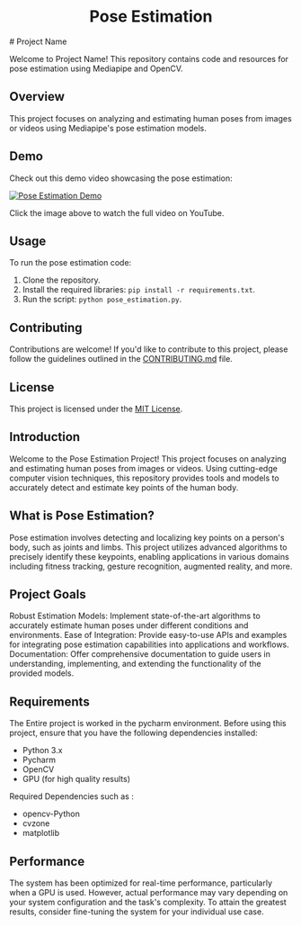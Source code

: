 
<h1 align="center" id="title">Pose Estimation</h1>
# Project Name

Welcome to Project Name! This repository contains code and resources for pose estimation using Mediapipe and OpenCV.

## Overview

This project focuses on analyzing and estimating human poses from images or videos using Mediapipe's pose estimation models.

## Demo

Check out this demo video showcasing the pose estimation:

[![Pose Estimation Demo](https://img.youtube.com/vi/VIDEO_ID_HERE/0.jpg)](https://www.youtube.com/watch?v=VIDEO_ID_HERE)

Click the image above to watch the full video on YouTube.

## Usage

To run the pose estimation code:

1. Clone the repository.
2. Install the required libraries: `pip install -r requirements.txt`.
3. Run the script: `python pose_estimation.py`.

## Contributing

Contributions are welcome! If you'd like to contribute to this project, please follow the guidelines outlined in the [CONTRIBUTING.md](CONTRIBUTING.md) file.

## License

This project is licensed under the [MIT License](LICENSE).


## Introduction
<p id="description">

Welcome to the Pose Estimation Project! This project focuses on analyzing and estimating human poses from images or videos. Using cutting-edge computer vision techniques, this repository provides tools and models to accurately detect and estimate key points of the human body.

## What is Pose Estimation?
Pose estimation involves detecting and localizing key points on a person's body, such as joints and limbs. This project utilizes advanced algorithms to precisely identify these keypoints, enabling applications in various domains including fitness tracking, gesture recognition, augmented reality, and more.

## Project Goals
Robust Estimation Models: Implement state-of-the-art algorithms to accurately estimate human poses under different conditions and environments.
Ease of Integration: Provide easy-to-use APIs and examples for integrating pose estimation capabilities into applications and workflows.
Documentation: Offer comprehensive documentation to guide users in understanding, implementing, and extending the functionality of the provided models.</p>

## Requirements
The Entire project is worked in the pycharm environment. Before using this project, ensure that you have the following dependencies installed:

- Python 3.x
- Pycharm
- OpenCV
- GPU (for high quality results)

Required Dependencies such as : 
* opencv-Python
* cvzone
* matplotlib

## Performance
The system has been optimized for real-time performance, particularly when a GPU is used. However, actual performance may vary depending on your system configuration and the task's complexity. To attain the greatest results, consider fine-tuning the system for your individual use case.
